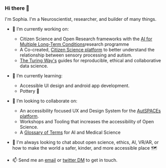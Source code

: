 ### Hi there 👋

I'm Sophia. I'm a Neuroscientist, researcher, and builder of many things. 

- 🔭 I’m currently working on:
  - Citizen Science and Open Research frameworks with the [AI for Multiple Long-Term Conditions](https://www.turing.ac.uk/research/research-projects/ai-multiple-long-term-conditions-research-support-facility)research programme
  - A Co-created, [Citizen Science platform](https://github.com/alan-turing-institute/AutisticaCitizenScience) to better understand the relationship between sensory processing and autism.
  - [The Turing Way's](https://github.com/alan-turing-institute/the-turing-way) guides for reproducible, ethical and collaborative data science. 

- 🌱 I’m currently learning:
  - Accessible UI design and android app development.
  - Pottery 🎨

- 👯 I’m looking to collaborate on:
	- An accessibility focused UX and Design System for the [AutSPACEs platform](https://github.com/alan-turing-institute/AutisticaCitizenScience). 
	- Workshops and Tooling that increases the accessibility of Open Science.
	- A [Glossary of Terms](https://github.com/aim-rsf/Glossary-of-Terms) for AI and Medical Science 

- 💬 I'm always looking to chat about open science, ethics, AI, VR/AR, or how to make the world a safer, kinder, and more accessible place 🗺️

- 📫 Send me an [email](mailto:ssmbatchelor@gmail.com) or [twitter DM](https://twitter.com/brainonsilicon) to get in touch. 

